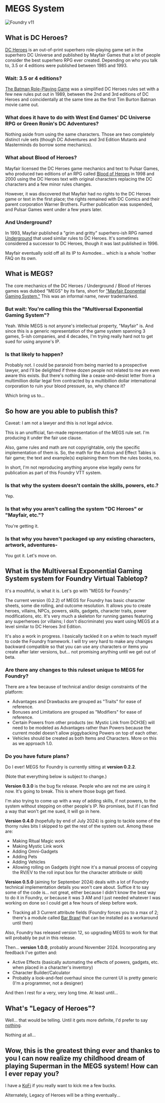 # MEGS System

![Foundry v11](https://img.shields.io/badge/foundry-v11-green)


## What is DC Heroes?

[DC Heroes](https://en.wikipedia.org/wiki/DC_Heroes) is an out-of-print superhero role-playing game set in the superhero DC Universe and published by Mayfair Games that a lot of people consider the best superhero RPG ever created. Depending on who you talk to, 3.5 or 4 editions were published between 1985 and 1993.

### Wait: 3.5 or 4 editions?

[The Batman Role-Playing Game](https://en.wikipedia.org/wiki/Batman_Role-Playing_Game) was a simplified DC Heroes rules set with a few new rules put out in 1989, between the 2nd and 3rd editions of DC Heroes and coincidentally at the same time as the first Tim Burton Batman movie came out.

### What does it have to do with West End Games' DC Universe RPG or Green Ronin's DC Adventures?

Nothing aside from using the same characters. Those are two completely distinct rule sets (though DC Adventures and 3rd Edition Mutants and Masterminds do borrow some mechanics).

### What about Blood of Heroes?

Mayfair licensed the DC Heroes game mechanics and text to Pulsar Games, who produced two editions of an RPG called [Blood of Heroes](https://en.wikipedia.org/wiki/Blood_of_Heroes_(role-playing_game)) in 1998 and 2000 using the DC Heroes text with original characters replacing the DC characters and a few minor rules changes. 

However, it was discovered that Mayfair had no rights to the DC Heroes game or text in the first place; the rights remained with DC Comics and their parent corporation Warner Brothers. Further publication was suspended, and Pulsar Games went under a few years later.

### And Underground?

In 1993, Mayfair published a "grim and gritty" superhero-ish RPG named [Underground](https://en.wikipedia.org/wiki/Underground_(role-playing_game)) that used similar rules to DC Heroes. It's sometimes considered a successor to DC Heroes, though it was last published in 1996.

Mayfair eventually sold off all its IP to Asmodee... which is a whole 'nother FAQ on its own.

## What is MEGS?

The core mechanics of the DC Heroes / Underground / Blood of Heroes games was dubbed "MEGS" by its fans, short for ["Mayfair Eponential Gaming System."](https://en.wikipedia.org/wiki/Mayfair_Exponential_Game_System) This was an informal name, never trademarked.

### But wait: You're calling this the "Multiversal Exponential Gaming System"?

Yeah. While MEGS is not anyone's intellectual property, "Mayfair" is. And since this is a generic representation of the game system spanning 3 games, 5-ish companies, and 4 decades, I'm trying really hard not to get sued for using anyone's IP. 

### Is that likely to happen?

Probably not. I could be paranoid from being married to a prospective lawyer, and I'll be delighted if three dozen people not related to me are even aware this exists. But there's nothing like a cease-and-desist letter from a multimillion dollar legal firm contracted by a multibillion dollar international corporation to ruin your blood pressure, so, why chance it?

Which bring us to...

## So how are you able to publish this?

Caveat: I am not a lawyer and this is not legal advice.

This is an unofficial, fan-made representation of the MEGS rule set. I'm producing it under the fair use clause. 

Also, game rules and math are not copyrightable, only the specific implementation of them is. So, the math for the Action and Effect Tables is fair game; the text and example(s) explaining them from the rules books, no. 

In short, I'm not reproducing anything anyone else legally owns for publication as part of this Foundry VTT system.

### Is that why the system doesn't contain the skills, powers, etc.?

Yep.

### Is that why you aren't calling the system "DC Heroes" or "Mayfair, etc."?

You're getting it.

### Is that why you haven't packaged up any existing characters, artwork, adventures-  

You got it. Let's move on.

## What is the Multiversal Exponential Gaming System system for Foundry Virtual Tabletop?

It's a mouthful, is what it is. Let's go with "MEGS for Foundry."

The current version (0.2.2) of MEGS for Foundry has basic character sheets, some die rolling, and outcome resolution. It allows you to create heroes, villains, NPCs, powers, skills, gadgets, character traits, power modifications, etc. It's very much a skeleton for running games featuring any superheroes (or villains; I don't discriminate) you want using MEGS at a level similar to DC Heroes 3rd Edition.

It's also a work in progress. I basically tackled it on a whim to teach myself to code the Foundry framework. I will try very hard to make any changes backward compatible so that you can use any characters or items you create after later versions, but... not promising anything until we get out of beta.

### Are there any changes to this ruleset unique to MEGS for Foundry?

There are a few because of technical and/or design constraints of the platform:
- Advantages and Drawbacks are grouped as "Traits" for ease of reference.
- Bonuses and Limitations are grouped as "Modifiers" for ease of reference.
- Certain Powers from other products (ex: Mystic Link from DCH3E) will need to be modeled as Advantages rather than Powers because the current model doesn't allow piggybacking Powers on top of each other.
- Vehicles should be created as both Items and Characters. More on this as we approach 1.0.

### Do you have future plans?

Do I ever! MEGS for Foundry is currently sitting at **version 0.2.2**.

(Note that everything below is subject to change.)

**Version 0.3.0** is the bug fix release. People who are not me are using it now. It's going to break. This is where those bugs get fixed.

I'm also trying to come up with a way of adding skills, if not powers, to the system without stepping on other people's IP. No promises, but if I can find a way that won't get me sued, it will go in here.

**Version 0.4.0** (hopefully by end of July 2024) is going to tackle some of the thorny rules bits I skipped to get the rest of the system out. Among these are: 
- Making Ritual Magic work
- Making Mystic Link work
- Adding Omni-Gadgets
- Adding Pets
- Adding Vehicles
- Allowing rolling on Gadgets (right now it's a manual process of copying the RV/EV to the roll input box for the character attribute or skill)

**Version 0.5.0** (aiming for September 2024) deals with a lot of Foundry technical implementation details you won't care about. Suffice it to say some of the code is... not great, either because I didn't know the best way to do it in Foundry, or because it was 3 AM and I just needed whatever I was working on done so I could get a few hours of sleep before work.
- Tracking all 3 Current attribute fields (Foundry forces you to a max of 2; there's a module called [Bar Brawl](https://foundryvtt.com/packages/barbrawl) that can be installed as a workaround until then)


Also, Foundry has released version 12, so upgrading MEGS to work for that will probably be put in this release.

Then... **version 1.0.0**, probably around November 2024. Incorporating any feedback I've gotten and:
- Active Effects (basically automating the effects of powers, gadgets, etc. when placed in a character's inventory)
- Character Builder/Calculator
- Probably a look-and-feel overhaul since the current UI is pretty generic (I'm a programmer, not a designer)

And then I rest for a very, very long time. At least until...

## What's "Legacy of Heroes"?

Well... that would be telling. Until it gets more definite, I'd prefer to say [nothing](https://en.wikipedia.org/wiki/Dungeons_%26_Dragons_retro-clones).

Nothing at all...

## Wow, this is the greatest thing ever and thanks to you I can now realize my childhood dream of playing Superman in the MEGS system! How can I ever repay you?

I have a [KoFi](https://ko-fi.com/worldsofwonder) if you really want to kick me a few bucks. 

Alternately, Legacy of Heroes will be a thing eventually...
